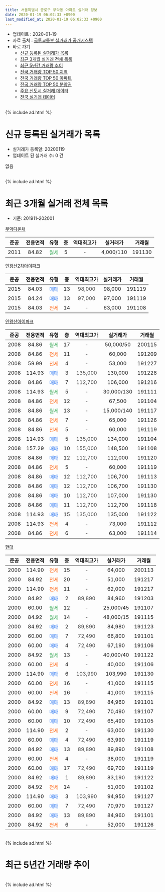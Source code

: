 ```yaml
---
title: 서울특별시 종로구 무악동 아파트 실거래 정보
date: 2020-01-19 06:02:33 +0900
last_modified_at: 2020-01-19 06:02:33 +0900
---
```


* 업데이트 : 2020-01-19
* 자료 출처 : [국토교통부 실거래가 공개시스템](http://rt.molit.go.kr)
* 바로 가기
    * [신규 등록된 실거래가 목록](#신규-등록된-실거래가-목록)
    * [최근 3개월 실거래 전체 목록](#최근-3개월-실거래-전체-목록)
    * [최근 5년간 거래량 추이](#최근-5년간-거래량-추이)
    * [전국 거래량 TOP 50 지역](https://apt-info.github.io/apt-trade-info/최근-3개월-전국에서-가장-거래가-많이-발생한-지역)
    * [전국 거래량 TOP 50 아파트](https://apt-info.github.io/apt-trade-info/최근-3개월-전국에서-가장-거래가-많이-발생한-아파트)
    * [전국 거래량 TOP 50 분양권](https://apt-info.github.io/apt-trade-info/최근-3개월-전국에서-가장-거래가-많이-발생한-분양권)
    * [주요 신도시 실거래 데이터](https://apt-info.github.io/apt-trade-info/주요-신도시)
    * [전국 실거래 데이터](https://apt-info.github.io/apt-trade-info/전국)
<br>
{% include ad.html %}
<br>

# 신규 등록된 실거래가 목록
* 실거래가 등록일: 20200119
* 업데이트 된 실거래 수: 0 건

없음

<br>
{% include ad.html %}
<br>

# 최근 3개월 실거래 전체 목록
* 기준: 201911-202001


[무악다온채](https://search.naver.com/search.naver?query=%EC%84%9C%EC%9A%B8%ED%8A%B9%EB%B3%84%EC%8B%9C+%EC%A2%85%EB%A1%9C%EA%B5%AC+%EB%AC%B4%EC%95%85%EB%8F%99+%EB%AC%B4%EC%95%85%EB%8B%A4%EC%98%A8%EC%B1%84)

|준공|전용면적|유형|층|역대최고가|실거래가|거래월|
|:---:|:---:|:---:|:---:|:---:|:---:|:---:|
|2011|84.82|<span style="color:#34a853">월세</span>|5|<span style="color:#444444">-</span>|4,000/110|191130|

[인왕산2차아이파크](https://search.naver.com/search.naver?query=%EC%84%9C%EC%9A%B8%ED%8A%B9%EB%B3%84%EC%8B%9C+%EC%A2%85%EB%A1%9C%EA%B5%AC+%EB%AC%B4%EC%95%85%EB%8F%99+%EC%9D%B8%EC%99%95%EC%82%B02%EC%B0%A8%EC%95%84%EC%9D%B4%ED%8C%8C%ED%81%AC)

|준공|전용면적|유형|층|역대최고가|실거래가|거래월|
|:---:|:---:|:---:|:---:|:---:|:---:|:---:|
|2015|84.03|<span style="color:#4285f3">매매</span>|13|<span style="color:#444444">98,000</span>|98,000|191119|
|2015|84.24|<span style="color:#4285f3">매매</span>|13|<span style="color:#444444">97,000</span>|97,000|191119|
|2015|84.03|<span style="color:#ff5a00">전세</span>|14|<span style="color:#444444">-</span>|63,000|191108|

[인왕산아이파크](https://search.naver.com/search.naver?query=%EC%84%9C%EC%9A%B8%ED%8A%B9%EB%B3%84%EC%8B%9C+%EC%A2%85%EB%A1%9C%EA%B5%AC+%EB%AC%B4%EC%95%85%EB%8F%99+%EC%9D%B8%EC%99%95%EC%82%B0%EC%95%84%EC%9D%B4%ED%8C%8C%ED%81%AC)

|준공|전용면적|유형|층|역대최고가|실거래가|거래월|
|:---:|:---:|:---:|:---:|:---:|:---:|:---:|
|2008|84.86|<span style="color:#34a853">월세</span>|17|<span style="color:#444444">-</span>|50,000/50|200115|
|2008|84.86|<span style="color:#ff5a00">전세</span>|11|<span style="color:#444444">-</span>|60,000|191209|
|2008|59.99|<span style="color:#ff5a00">전세</span>|4|<span style="color:#444444">-</span>|53,000|191227|
|2008|114.93|<span style="color:#4285f3">매매</span>|3|<span style="color:#444444">135,000</span>|130,000|191228|
|2008|84.86|<span style="color:#4285f3">매매</span>|7|<span style="color:#444444">112,700</span>|106,000|191216|
|2008|114.93|<span style="color:#34a853">월세</span>|5|<span style="color:#444444">-</span>|30,000/130|191111|
|2008|84.86|<span style="color:#ff5a00">전세</span>|12|<span style="color:#444444">-</span>|67,500|191104|
|2008|84.86|<span style="color:#34a853">월세</span>|13|<span style="color:#444444">-</span>|15,000/140|191117|
|2008|84.86|<span style="color:#ff5a00">전세</span>|7|<span style="color:#444444">-</span>|65,000|191126|
|2008|84.86|<span style="color:#ff5a00">전세</span>|5|<span style="color:#444444">-</span>|60,000|191119|
|2008|114.93|<span style="color:#4285f3">매매</span>|5|<span style="color:#444444">135,000</span>|134,000|191104|
|2008|157.29|<span style="color:#4285f3">매매</span>|10|<span style="color:#444444">155,000</span>|148,500|191108|
|2008|84.86|<span style="color:#4285f3">매매</span>|12|<span style="color:#444444">112,700</span>|112,000|191120|
|2008|84.86|<span style="color:#ff5a00">전세</span>|5|<span style="color:#444444">-</span>|60,000|191119|
|2008|84.86|<span style="color:#4285f3">매매</span>|12|<span style="color:#444444">112,700</span>|106,700|191113|
|2008|84.86|<span style="color:#4285f3">매매</span>|12|<span style="color:#444444">112,700</span>|106,700|191130|
|2008|84.86|<span style="color:#4285f3">매매</span>|10|<span style="color:#444444">112,700</span>|107,000|191130|
|2008|84.86|<span style="color:#4285f3">매매</span>|11|<span style="color:#444444">112,700</span>|112,700|191118|
|2008|114.93|<span style="color:#4285f3">매매</span>|15|<span style="color:#444444">135,000</span>|135,000|191122|
|2008|114.93|<span style="color:#ff5a00">전세</span>|4|<span style="color:#444444">-</span>|73,000|191112|
|2008|84.86|<span style="color:#ff5a00">전세</span>|6|<span style="color:#444444">-</span>|63,000|191114|

[현대](https://search.naver.com/search.naver?query=%EC%84%9C%EC%9A%B8%ED%8A%B9%EB%B3%84%EC%8B%9C+%EC%A2%85%EB%A1%9C%EA%B5%AC+%EB%AC%B4%EC%95%85%EB%8F%99+%ED%98%84%EB%8C%80)

|준공|전용면적|유형|층|역대최고가|실거래가|거래월|
|:---:|:---:|:---:|:---:|:---:|:---:|:---:|
|2000|114.90|<span style="color:#ff5a00">전세</span>|15|<span style="color:#444444">-</span>|64,000|200113|
|2000|84.92|<span style="color:#ff5a00">전세</span>|20|<span style="color:#444444">-</span>|51,000|191217|
|2000|114.90|<span style="color:#ff5a00">전세</span>|11|<span style="color:#444444">-</span>|62,000|191217|
|2000|84.92|<span style="color:#4285f3">매매</span>|2|<span style="color:#444444">89,890</span>|84,960|191203|
|2000|60.00|<span style="color:#34a853">월세</span>|12|<span style="color:#444444">-</span>|25,000/45|191107|
|2000|84.92|<span style="color:#34a853">월세</span>|14|<span style="color:#444444">-</span>|48,000/15|191115|
|2000|84.92|<span style="color:#4285f3">매매</span>|2|<span style="color:#444444">89,890</span>|84,980|191123|
|2000|60.00|<span style="color:#4285f3">매매</span>|7|<span style="color:#444444">72,490</span>|66,800|191101|
|2000|60.00|<span style="color:#4285f3">매매</span>|4|<span style="color:#444444">72,490</span>|67,190|191106|
|2000|84.92|<span style="color:#34a853">월세</span>|13|<span style="color:#444444">-</span>|40,000/40|191122|
|2000|60.00|<span style="color:#ff5a00">전세</span>|4|<span style="color:#444444">-</span>|40,000|191106|
|2000|114.90|<span style="color:#4285f3">매매</span>|6|<span style="color:#444444">103,990</span>|103,990|191130|
|2000|60.00|<span style="color:#ff5a00">전세</span>|16|<span style="color:#444444">-</span>|41,000|191115|
|2000|60.00|<span style="color:#ff5a00">전세</span>|16|<span style="color:#444444">-</span>|41,000|191115|
|2000|84.92|<span style="color:#4285f3">매매</span>|13|<span style="color:#444444">89,890</span>|84,960|191101|
|2000|60.00|<span style="color:#4285f3">매매</span>|9|<span style="color:#444444">72,490</span>|70,490|191107|
|2000|60.00|<span style="color:#4285f3">매매</span>|10|<span style="color:#444444">72,490</span>|65,490|191105|
|2000|114.90|<span style="color:#ff5a00">전세</span>|2|<span style="color:#444444">-</span>|63,000|191130|
|2000|60.00|<span style="color:#4285f3">매매</span>|4|<span style="color:#444444">72,490</span>|63,990|191119|
|2000|84.92|<span style="color:#4285f3">매매</span>|13|<span style="color:#444444">89,890</span>|89,890|191108|
|2000|60.00|<span style="color:#ff5a00">전세</span>|4|<span style="color:#444444">-</span>|38,000|191119|
|2000|60.00|<span style="color:#4285f3">매매</span>|17|<span style="color:#444444">72,490</span>|69,700|191119|
|2000|84.92|<span style="color:#4285f3">매매</span>|1|<span style="color:#444444">89,890</span>|83,190|191122|
|2000|84.92|<span style="color:#ff5a00">전세</span>|14|<span style="color:#444444">-</span>|51,000|191102|
|2000|114.90|<span style="color:#4285f3">매매</span>|3|<span style="color:#444444">103,990</span>|94,950|191127|
|2000|60.00|<span style="color:#4285f3">매매</span>|7|<span style="color:#444444">72,490</span>|70,970|191127|
|2000|84.92|<span style="color:#4285f3">매매</span>|13|<span style="color:#444444">89,890</span>|84,960|191101|
|2000|84.92|<span style="color:#ff5a00">전세</span>|6|<span style="color:#444444">-</span>|52,000|191126|


<br>
{% include ad.html %}
<br>

# 최근 5년간 거래량 추이


<div style="width:100%;">
    <canvas id="deal_progress" height="200"></canvas>
</div>

<script>
new Chart(document.getElementById("deal_progress"), {
    type: 'line',
    data: {
        labels: ['201501','201502','201503','201504','201505','201506','201507','201508','201509','201510','201511','201512','201601','201602','201603','201604','201605','201606','201607','201608','201609','201610','201611','201612','201701','201702','201703','201704','201705','201706','201707','201708','201709','201710','201711','201712','201801','201802','201803','201804','201805','201806','201807','201808','201809','201810','201811','201812','201901','201902','201903','201904','201905','201906','201907','201908','201909','201910','201911','201912','202001'],
        datasets: [{
            label: '매매',
            pointRadius: 1,
            data: [13, 11, 36, 12, 12, 21, 14, 7, 11, 13, 8, 5, 4, 8, 7, 13, 17, 16, 14, 24, 19, 14, 13, 10, 10, 10, 12, 4, 21, 20, 21, 7, 14, 12, 27, 14, 26, 17, 6, 8, 5, 7, 9, 29, 7, 2, 3, 0, 1, 1, 4, 1, 10, 14, 13, 5, 10, 22, 24, 3, 0],
            borderColor: "rgba(255, 201, 14, 1)",
            backgroundColor: "rgba(255, 201, 14, 0.5)",
            fill: false,
            lineTension: 0
        },{
            label: '전월세',
            pointRadius: 1,
            data: [28, 15, 17, 19, 15, 14, 24, 22, 21, 26, 13, 25, 18, 21, 12, 12, 11, 11, 17, 13, 12, 10, 7, 18, 15, 24, 14, 9, 16, 10, 13, 21, 13, 14, 18, 21, 22, 17, 15, 7, 12, 16, 14, 15, 12, 8, 7, 17, 31, 31, 30, 21, 16, 24, 14, 19, 14, 13, 20, 4, 2],
            borderColor: "rgba(0, 141, 185, 1)",
            backgroundColor: "rgba(0, 141, 185, 0.5)",
            fill: false,
            lineTension: 0
        }
        ]
    },
    options: {
        responsive: true,
        title: {
            display: false
        },
        tooltips: {
            mode: 'index',
            intersect: false
        },
        hover: {
            mode: 'nearest',
            intersect: true
        },
        scales: {
            xAxes: [{
                display: true,
                scaleLabel: {
                    display: true,
                    labelString: '년/월'
                }
            }],
            yAxes: [{
                display: true,
                ticks: {
                    suggestedMin: 0,
                },
                scaleLabel: {
                    display: true,
                    labelString: '실거래 수'
                }
            }]
        }
    }
});

</script>


<br>
{% include ad.html %}
<br>

